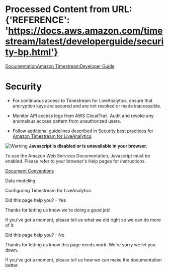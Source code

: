 # Processed Content from URL: {'REFERENCE': 'https://docs.aws.amazon.com/timestream/latest/developerguide/security-bp.html'}

[](/pdfs/timestream/latest/developerguide/timestream.pdf#security-bp "Open
PDF")

[Documentation](/index.html)[Amazon
Timestream](/timestream/index.html)[Developer Guide](what-is-timestream.html)

#  Security

  * For continuous access to Timestream for LiveAnalytics, ensure that encryption keys are secured and are not revoked or made inaccessible.

  * Monitor API access logs from AWS CloudTrail. Audit and revoke any anomalous access pattern from unauthorized users. 

  * Follow additional guidelines described in [Security best practices for Amazon Timestream for LiveAnalytics](./best-practices-security.html).

![Warning](https://d1ge0kk1l5kms0.cloudfront.net/images/G/01/webservices/console/warning.png)
**Javascript is disabled or is unavailable in your browser.**

To use the Amazon Web Services Documentation, Javascript must be enabled.
Please refer to your browser's Help pages for instructions.

[Document Conventions](/general/latest/gr/docconventions.html)

Data modeling

Configuring Timestream for LiveAnalytics

Did this page help you? - Yes

Thanks for letting us know we're doing a good job!

If you've got a moment, please tell us what we did right so we can do more of
it.

Did this page help you? - No

Thanks for letting us know this page needs work. We're sorry we let you down.

If you've got a moment, please tell us how we can make the documentation
better.

